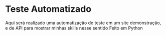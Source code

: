 # Teste Automatizado
Aqui será realizado uma automatização de teste em um site demonstração, e de API para mostrar minhas skills nesse sentido
Feito em Python
